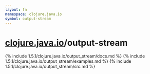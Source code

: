 ```yaml
---
layout: fn
namespace: clojure.java.io
symbol: output-stream
---
```


# [clojure.java.io](../)/output-stream

{% include 1.5.1/clojure.java.io/output_stream/docs.md %}
{% include 1.5.1/clojure.java.io/output_stream/examples.md %}
{% include 1.5.1/clojure.java.io/output_stream/src.md %}

